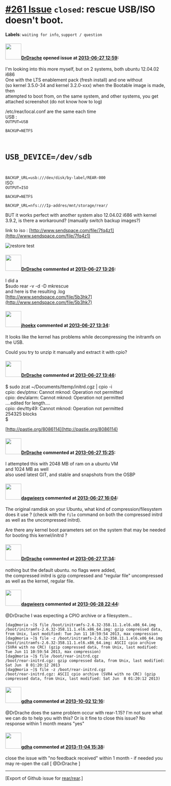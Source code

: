 [\#261 Issue](https://github.com/rear/rear/issues/261) `closed`: rescue USB/ISO doesn't boot.
=============================================================================================

**Labels**: `waiting for info`, `support / question`

#### <img src="https://avatars.githubusercontent.com/u/774182?v=4" width="50">[DrDrache](https://github.com/DrDrache) opened issue at [2013-06-27 12:59](https://github.com/rear/rear/issues/261):

I'm looking into this more myself, but on 2 systems, both ubuntu
12.04.02 i686  
One with the LTS enablement pack (fresh install) and one without  
(so kernel 3.5.0-34 and kernel 3.2.0-xxx) when the Bootable image is
made, then  
attempted to boot from, on the same system, and other systems, you get
attached screenshot (do not know how to log)

/etc/rear/local.conf are the same each time  
USB :  
<code>OUTPUT=USB  
BACKUP=NETFS

USB\_DEVICE=/dev/sdb
====================

BACKUP\_URL=usb:///dev/disk/by-label/REAR-000</code>  
ISO:  
<code>OUTPUT=ISO  
BACKUP=NETFS  
BACKUP\_URL=nfs:///Ip-addres/mnt/storage/rear/</code>

BUT it works perfect with another system also 12.04.02 i686 with kernel
3.9.2, is there a workaround? (manually switch backup images?)

link to iso :
[http://www.sendspace.com/file/7fq4z1](http://www.sendspace.com/file/7fq4z1)

![restore
test](https://f.cloud.github.com/assets/774182/715884/13042928-df29-11e2-911a-c5bb3e42691b.png)

#### <img src="https://avatars.githubusercontent.com/u/774182?v=4" width="50">[DrDrache](https://github.com/DrDrache) commented at [2013-06-27 13:26](https://github.com/rear/rear/issues/261#issuecomment-20118713):

I did a  
$sudo rear -v -d -D mkrescue  
and here is the resulting .log  
[http://www.sendspace.com/file/5b3hk7](http://www.sendspace.com/file/5b3hk7)

#### <img src="https://avatars.githubusercontent.com/u/783473?v=4" width="50">[jhoekx](https://github.com/jhoekx) commented at [2013-06-27 13:34](https://github.com/rear/rear/issues/261#issuecomment-20119167):

It looks like the kernel has problems while decompressing the initramfs
on the USB.

Could you try to unzip it manually and extract it with cpio?

#### <img src="https://avatars.githubusercontent.com/u/774182?v=4" width="50">[DrDrache](https://github.com/DrDrache) commented at [2013-06-27 13:46](https://github.com/rear/rear/issues/261#issuecomment-20120038):

$ sudo zcat ~/Documents/ttemp/initrd.cgz | cpio -i  
cpio: dev/ptmx: Cannot mknod: Operation not permitted  
cpio: dev/alarm: Cannot mknod: Operation not permitted  
....edited for length....  
cpio: dev/tty49: Cannot mknod: Operation not permitted  
254325 blocks  
$

[http://pastie.org/8086114](http://pastie.org/8086114)

#### <img src="https://avatars.githubusercontent.com/u/774182?v=4" width="50">[DrDrache](https://github.com/DrDrache) commented at [2013-06-27 15:25](https://github.com/rear/rear/issues/261#issuecomment-20127963):

I attempted this with 2048 MB of ram on a ubuntu VM  
and 1024 MB as well  
also used latest GIT, and stable and snapshots from the OSBP

#### <img src="https://avatars.githubusercontent.com/u/388198?u=0732dee3fe5002278cfbf40359ec431bdcf5f06c&v=4" width="50">[dagwieers](https://github.com/dagwieers) commented at [2013-06-27 16:04](https://github.com/rear/rear/issues/261#issuecomment-20133139):

The original ramdisk on your Ubuntu, what kind of compression/filesystem
does it use ? (check with the `file` command on both the compressed
initrd as well as the uncompressed initrd).

Are there any kernel boot parameters set on the system that may be
needed for booting this kernel/initrd ?

#### <img src="https://avatars.githubusercontent.com/u/774182?v=4" width="50">[DrDrache](https://github.com/DrDrache) commented at [2013-06-27 17:34](https://github.com/rear/rear/issues/261#issuecomment-20141605):

nothing but the default ubuntu. no flags were added,  
the compressed initrd is gzip compressed and "regular file"
uncompressed  
as well as the kernel, regular file.

#### <img src="https://avatars.githubusercontent.com/u/388198?u=0732dee3fe5002278cfbf40359ec431bdcf5f06c&v=4" width="50">[dagwieers](https://github.com/dagwieers) commented at [2013-06-28 22:44](https://github.com/rear/rear/issues/261#issuecomment-20218545):

@DrDrache I was expecting a CPIO archive or a filesystem...

    [dag@moria ~]$ file /boot/initramfs-2.6.32-358.11.1.el6.x86_64.img
    /boot/initramfs-2.6.32-358.11.1.el6.x86_64.img: gzip compressed data, from Unix, last modified: Tue Jun 11 10:59:54 2013, max compression
    [dag@moria ~]$ file -z /boot/initramfs-2.6.32-358.11.1.el6.x86_64.img
    /boot/initramfs-2.6.32-358.11.1.el6.x86_64.img: ASCII cpio archive (SVR4 with no CRC) (gzip compressed data, from Unix, last modified: Tue Jun 11 10:59:54 2013, max compression)
    [dag@moria ~]$ file /boot/rear-initrd.cgz 
    /boot/rear-initrd.cgz: gzip compressed data, from Unix, last modified: Sat Jun  8 01:20:12 2013
    [dag@moria ~]$ file -z /boot/rear-initrd.cgz 
    /boot/rear-initrd.cgz: ASCII cpio archive (SVR4 with no CRC) (gzip compressed data, from Unix, last modified: Sat Jun  8 01:20:12 2013)

#### <img src="https://avatars.githubusercontent.com/u/888633?u=cdaeb31efcc0048d3619651aa18dd4b76e636b21&v=4" width="50">[gdha](https://github.com/gdha) commented at [2013-10-02 12:16](https://github.com/rear/rear/issues/261#issuecomment-25533695):

@DrDrache does the same problem occur with rear-1.15? I'm not sure what
we can do to help you with this? Or is it fine to close this issue? No
response within 1 month means "yes"

#### <img src="https://avatars.githubusercontent.com/u/888633?u=cdaeb31efcc0048d3619651aa18dd4b76e636b21&v=4" width="50">[gdha](https://github.com/gdha) commented at [2013-11-04 15:38](https://github.com/rear/rear/issues/261#issuecomment-27694361):

close the issue with "no feedback received" within 1 month - if needed
you may re-open the call \[ @DrDrache \]

------------------------------------------------------------------------

\[Export of Github issue for
[rear/rear](https://github.com/rear/rear).\]
